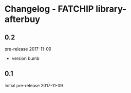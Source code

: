 # Changelog - FATCHIP library-afterbuy

## 0.2
pre-release 2017-11-09
* version bumb 

## 0.1
Initial pre-release 2017-11-09




